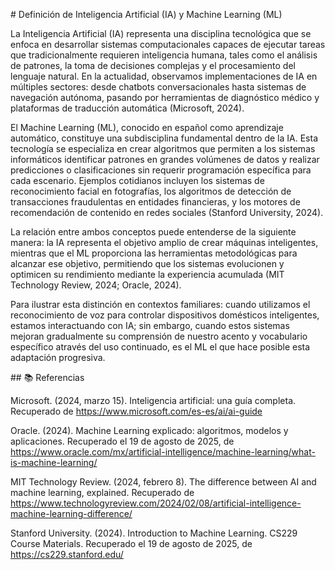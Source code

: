 \# Definición de Inteligencia Artificial (IA) y Machine Learning (ML)



La Inteligencia Artificial (IA) representa una disciplina tecnológica que se enfoca en desarrollar sistemas computacionales capaces de ejecutar tareas que tradicionalmente requieren inteligencia humana, tales como el análisis de patrones, la toma de decisiones complejas y el procesamiento del lenguaje natural. En la actualidad, observamos implementaciones de IA en múltiples sectores: desde chatbots conversacionales hasta sistemas de navegación autónoma, pasando por herramientas de diagnóstico médico y plataformas de traducción automática (Microsoft, 2024).



El Machine Learning (ML), conocido en español como aprendizaje automático, constituye una subdisciplina fundamental dentro de la IA. Esta tecnología se especializa en crear algoritmos que permiten a los sistemas informáticos identificar patrones en grandes volúmenes de datos y realizar predicciones o clasificaciones sin requerir programación específica para cada escenario. Ejemplos cotidianos incluyen los sistemas de reconocimiento facial en fotografías, los algoritmos de detección de transacciones fraudulentas en entidades financieras, y los motores de recomendación de contenido en redes sociales (Stanford University, 2024).



La relación entre ambos conceptos puede entenderse de la siguiente manera: la IA representa el objetivo amplio de crear máquinas inteligentes, mientras que el ML proporciona las herramientas metodológicas para alcanzar ese objetivo, permitiendo que los sistemas evolucionen y optimicen su rendimiento mediante la experiencia acumulada (MIT Technology Review, 2024; Oracle, 2024).



Para ilustrar esta distinción en contextos familiares: cuando utilizamos el reconocimiento de voz para controlar dispositivos domésticos inteligentes, estamos interactuando con IA; sin embargo, cuando estos sistemas mejoran gradualmente su comprensión de nuestro acento y vocabulario específico através del uso continuado, es el ML el que hace posible esta adaptación progresiva.



\## 📚 Referencias



Microsoft. (2024, marzo 15). Inteligencia artificial: una guía completa. Recuperado de https://www.microsoft.com/es-es/ai/ai-guide



Oracle. (2024). Machine Learning explicado: algoritmos, modelos y aplicaciones. Recuperado el 19 de agosto de 2025, de https://www.oracle.com/mx/artificial-intelligence/machine-learning/what-is-machine-learning/



MIT Technology Review. (2024, febrero 8). The difference between AI and machine learning, explained. Recuperado de https://www.technologyreview.com/2024/02/08/artificial-intelligence-machine-learning-difference/



Stanford University. (2024). Introduction to Machine Learning. CS229 Course Materials. Recuperado el 19 de agosto de 2025, de https://cs229.stanford.edu/

